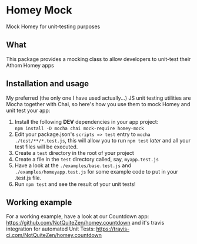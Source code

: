 # Homey Mock
Mock Homey for unit-testing purposes


## What
This package provides a mocking class to allow developers to unit-test their Athom Homey apps


## Installation and usage
My preferred (the only one I have used actually...) JS unit testing utilities are Mocha together with Chai, so here's how you use them to mock Homey and unit test your app:

1. Install the following **DEV** dependencies in your app project:<br>
    `npm install -D mocha chai mock-require homey-mock`
2. Edit your package.json's `scripts => test` entry to `mocha ./test/**/*.test.js`, this will allow you to run `npm test` _later_ and all your test files will be executed.
3. Create a `test` directory in the root of your project
4. Create a file in the `test` directory called, say, `myapp.test.js` 
5. Have a look at the `./examples/base.test.js` and `./examples/homeyapp.test.js` for some example code to put in your .test.js file.
6. Run `npm test` and see the result of your unit tests!

## Working example
For a working example, have a look at our Countdown app: https://github.com/NotQuiteZen/homey.countdown
and it's travis integration for automated Unit Tests: https://travis-ci.com/NotQuiteZen/homey.countdown
